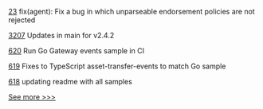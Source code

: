 
[23](https://github.com/hyperledger-labs/fabric-opssc/pull/23) fix(agent): Fix a bug in which unparseable endorsement policies are not rejected

[3207](https://github.com/hyperledger/fabric/pull/3207) Updates in main for v2.4.2

[620](https://github.com/hyperledger/fabric-samples/pull/620) Run Go Gateway events sample in CI

[619](https://github.com/hyperledger/fabric-samples/pull/619) Fixes to TypeScript asset-transfer-events to match Go sample

[618](https://github.com/hyperledger/fabric-samples/pull/618) updating readme with all samples


[See more >>>](https://start-here.hyperledger.org/pull-requests)
